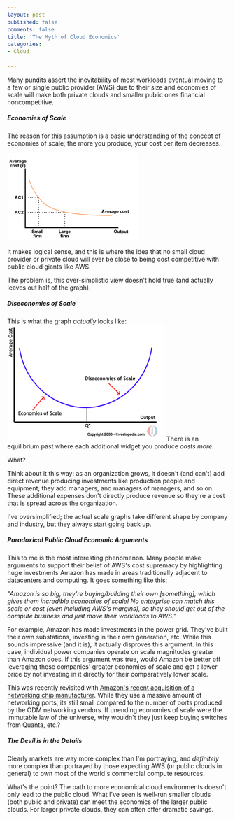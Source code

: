 ```yaml
---
layout: post
published: false
comments: false
title: 'The Myth of Cloud Economics'
categories:
- Cloud

---
```

Many pundits assert the inevitability of most workloads eventual moving to a few or single public provider (AWS) due to their size and economies of scale will make both private clouds and smaller public ones financial noncompetitive.

##### Economies of Scale
The reason for this assumption is a basic understanding of the concept of economies of scale; the more you produce, your cost per item decreases.

![chart](/images/2015/01/economyofscale.gif)

It makes logical sense, and this is where the idea that no small cloud provider or private cloud will ever be close to being cost competitive with public cloud giants like AWS.

The problem is, this over-simplistic view doesn't hold true (and actually leaves out half of the graph).

##### Diseconomies of Scale
This is what the graph *actually* looks like:
![chart](/images/2015/01/diseconomyofscale.gif)
There is an equilibrium past where each additional widget you produce *costs more.*

What?

Think about it this way: as an organization grows, it doesn't (and can't) add direct revenue producing investments like production people and equipment; they add managers, and managers of managers, and so on. These additional expenses don't directly produce revenue so they're a cost that is spread across the organization.

I've oversimplified; the actual scale graphs take different shape by company and industry, but they always start going back up.

##### Paradoxical Public Cloud Economic Arguments
This to me is the most interesting phenomenon. Many people make arguments to support their belief of AWS's cost supremacy by highlighting huge investments Amazon has made in areas traditionally adjacent to datacenters and computing. It goes something like this:

*"Amazon is so big, they're buying/building their own [something], which gives them incredible economies of scale! No enterprise can match this scale or cost (even including AWS's margins), so they should get out of the compute business and just move their workloads to AWS."*

For example, Amazon has made investments in the power grid. They've built their own substations, investing in their own generation, etc. While this sounds impressive (and it is), it actually disproves this argument. In this case, individual power companies operate on scale magnitudes greater than Amazon does. If this argument was true, would Amazon be better off leveraging these companies' greater economies of scale and get a lower price by not investing in it directly for their comparatively lower scale.

This was recently revisited with [Amazon's recent acquisition of a networking chip manufacturer](http://www.datacenterknowledge.com/archives/2015/01/23/amazon-buys-stealthy-israeli-chip-startup-annapurna-labs/). While they use a massive amount of networking ports, its still small compared to the number of ports produced by the ODM networking vendors. If unending economies of scale were the immutable law of the universe, why wouldn't they just keep buying switches from Quanta, etc.?

##### The Devil is in the Details
Clearly markets are way more complex than I'm portraying, and *definitely* more complex than portrayed by those expecting AWS (or public clouds in general) to own most of the world's commercial compute resources.

What's the point? The path to more economical cloud environments doesn't only lead to the public cloud. What I've seen is well-run smaller clouds (both public and private) can meet the economics of the larger public clouds. For larger private clouds, they can often offer dramatic savings.
